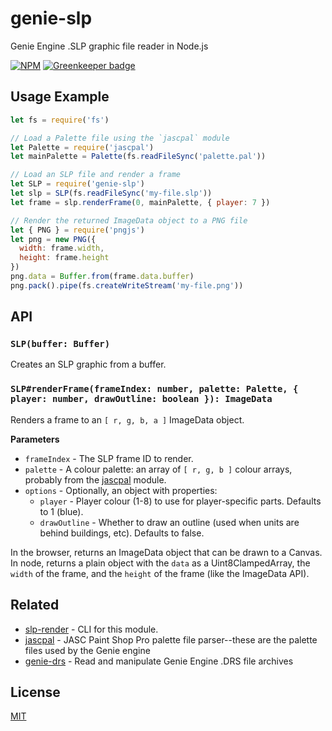 genie-slp
=========

Genie Engine .SLP graphic file reader in Node.js

[![NPM](https://nodei.co/npm/genie-slp.png?compact=true)](https://nodei.co/npm/genie-slp) [![Greenkeeper badge](https://badges.greenkeeper.io/genie-js/genie-slp.svg)](https://greenkeeper.io/)

## Usage Example

```javascript
let fs = require('fs')

// Load a Palette file using the `jascpal` module
let Palette = require('jascpal')
let mainPalette = Palette(fs.readFileSync('palette.pal'))

// Load an SLP file and render a frame
let SLP = require('genie-slp')
let slp = SLP(fs.readFileSync('my-file.slp'))
let frame = slp.renderFrame(0, mainPalette, { player: 7 })

// Render the returned ImageData object to a PNG file
let { PNG } = require('pngjs')
let png = new PNG({
  width: frame.width,
  height: frame.height
})
png.data = Buffer.from(frame.data.buffer)
png.pack().pipe(fs.createWriteStream('my-file.png'))
```

## API

### `SLP(buffer: Buffer)`

Creates an SLP graphic from a buffer.

### `SLP#renderFrame(frameIndex: number, palette: Palette, { player: number, drawOutline: boolean }): ImageData`

Renders a frame to an `[ r, g, b, a ]` ImageData object.

**Parameters**

  - `frameIndex` - The SLP frame ID to render.
  - `palette` - A colour palette: an array of `[ r, g, b ]` colour arrays, probably from the [jascpal](https://github.com/goto-bus-stop/jascpal) module.
  - `options` - Optionally, an object with properties:
    - `player` - Player colour (1-8) to use for player-specific parts. Defaults to 1 (blue).
    - `drawOutline` - Whether to draw an outline (used when units are behind buildings, etc). Defaults to false.

In the browser, returns an ImageData object that can be drawn to a Canvas.
In node, returns a plain object with the `data` as a Uint8ClampedArray, the `width` of the frame, and the `height` of the frame (like the ImageData API).

## Related

 - [slp-render](https://github.com/goto-bus-stop/slp-render) - CLI for this module.
 - [jascpal](https://github.com/goto-bus-stop/jascpal) - JASC Paint Shop Pro palette file parser--these are the palette files used by the Genie engine
 - [genie-drs](https://github.com/goto-bus-stop/genie-drs) - Read and manipulate Genie Engine .DRS file archives

## License

[MIT](./LICENSE)
